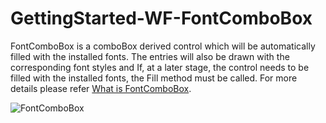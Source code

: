 # GettingStarted-WF-FontComboBox
FontComboBox is a comboBox derived control which will be automatically filled with the installed fonts. The entries will also be drawn with the corresponding font styles and If, at a later stage, the control needs to be filled with the installed fonts, the Fill method must be called. For more details please refer [What is FontComboBox](https://www.syncfusion.com/kb/1536/what-is-a-fontcombobox-control).

![FontComboBox](Gettingstarted-sample-c#/Fontcombobox_sample/Image/FontComboBox.png)
